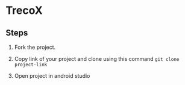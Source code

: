 # TrecoX

## Steps

1. Fork the project.
2. Copy link of your project and clone using this command
    `git clone project-link`

3. Open project in android studio